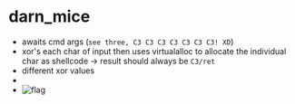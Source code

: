 # darn_mice

- awaits cmd args (`see three, C3 C3 C3 C3 C3 C3 C3! XD`)
- xor's each char of input then uses virtualalloc to allocate the individual char as shellcode -> result should always be `C3/ret`
- different xor values
- 
- ![flag](https://user-images.githubusercontent.com/97342354/201473589-5b0a73fc-281f-4b0d-ba85-256191e3220f.png)
